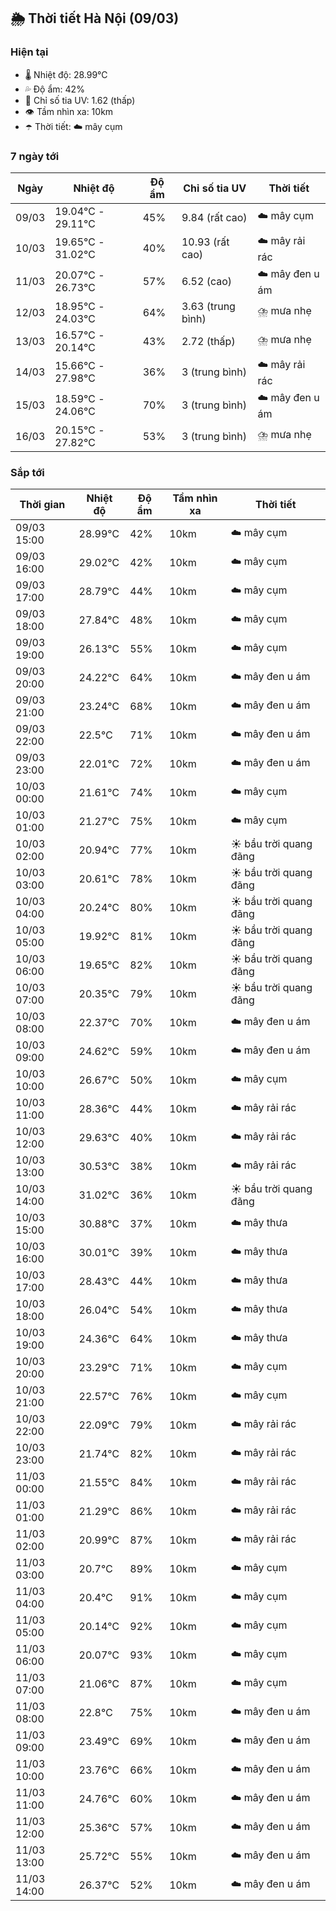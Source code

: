 ## 🌦️ Thời tiết Hà Nội (09/03)

### Hiện tại

- 🌡️ Nhiệt độ: 28.99℃
- 💦 Độ ẩm: 42%
- 🌟 Chỉ số tia UV: 1.62 (thấp)
- 👁️ Tầm nhìn xa: 10km
- ☂️ Thời tiết: ☁️ mây cụm

### 7 ngày tới

| Ngày | Nhiệt độ | Độ ẩm | Chỉ số tia UV | Thời tiết |
| --- | --- | --- | --- | --- |
| 09/03 | 19.04℃ - 29.11℃ | 45% | 9.84 (rất cao) | ☁️ mây cụm |
| 10/03 | 19.65℃ - 31.02℃ | 40% | 10.93 (rất cao) | ☁️ mây rải rác |
| 11/03 | 20.07℃ - 26.73℃ | 57% | 6.52 (cao) | ☁️ mây đen u ám |
| 12/03 | 18.95℃ - 24.03℃ | 64% | 3.63 (trung bình) | ⛈️ mưa nhẹ |
| 13/03 | 16.57℃ - 20.14℃ | 43% | 2.72 (thấp) | ⛈️ mưa nhẹ |
| 14/03 | 15.66℃ - 27.98℃ | 36% | 3 (trung bình) | ☁️ mây rải rác |
| 15/03 | 18.59℃ - 24.06℃ | 70% | 3 (trung bình) | ☁️ mây đen u ám |
| 16/03 | 20.15℃ - 27.82℃ | 53% | 3 (trung bình) | ⛈️ mưa nhẹ |

### Sắp tới

| Thời gian | Nhiệt độ | Độ ẩm | Tầm nhìn xa | Thời tiết |
| --- | --- | --- | --- | --- |
| 09/03 15:00 | 28.99℃ | 42% | 10km | ☁️ mây cụm |
| 09/03 16:00 | 29.02℃ | 42% | 10km | ☁️ mây cụm |
| 09/03 17:00 | 28.79℃ | 44% | 10km | ☁️ mây cụm |
| 09/03 18:00 | 27.84℃ | 48% | 10km | ☁️ mây cụm |
| 09/03 19:00 | 26.13℃ | 55% | 10km | ☁️ mây cụm |
| 09/03 20:00 | 24.22℃ | 64% | 10km | ☁️ mây đen u ám |
| 09/03 21:00 | 23.24℃ | 68% | 10km | ☁️ mây đen u ám |
| 09/03 22:00 | 22.5℃ | 71% | 10km | ☁️ mây đen u ám |
| 09/03 23:00 | 22.01℃ | 72% | 10km | ☁️ mây đen u ám |
| 10/03 00:00 | 21.61℃ | 74% | 10km | ☁️ mây cụm |
| 10/03 01:00 | 21.27℃ | 75% | 10km | ☁️ mây cụm |
| 10/03 02:00 | 20.94℃ | 77% | 10km | ☀️ bầu trời quang đãng |
| 10/03 03:00 | 20.61℃ | 78% | 10km | ☀️ bầu trời quang đãng |
| 10/03 04:00 | 20.24℃ | 80% | 10km | ☀️ bầu trời quang đãng |
| 10/03 05:00 | 19.92℃ | 81% | 10km | ☀️ bầu trời quang đãng |
| 10/03 06:00 | 19.65℃ | 82% | 10km | ☀️ bầu trời quang đãng |
| 10/03 07:00 | 20.35℃ | 79% | 10km | ☀️ bầu trời quang đãng |
| 10/03 08:00 | 22.37℃ | 70% | 10km | ☁️ mây đen u ám |
| 10/03 09:00 | 24.62℃ | 59% | 10km | ☁️ mây đen u ám |
| 10/03 10:00 | 26.67℃ | 50% | 10km | ☁️ mây cụm |
| 10/03 11:00 | 28.36℃ | 44% | 10km | ☁️ mây rải rác |
| 10/03 12:00 | 29.63℃ | 40% | 10km | ☁️ mây rải rác |
| 10/03 13:00 | 30.53℃ | 38% | 10km | ☁️ mây rải rác |
| 10/03 14:00 | 31.02℃ | 36% | 10km | ☀️ bầu trời quang đãng |
| 10/03 15:00 | 30.88℃ | 37% | 10km | ☁️ mây thưa |
| 10/03 16:00 | 30.01℃ | 39% | 10km | ☁️ mây thưa |
| 10/03 17:00 | 28.43℃ | 44% | 10km | ☁️ mây thưa |
| 10/03 18:00 | 26.04℃ | 54% | 10km | ☁️ mây thưa |
| 10/03 19:00 | 24.36℃ | 64% | 10km | ☁️ mây thưa |
| 10/03 20:00 | 23.29℃ | 71% | 10km | ☁️ mây cụm |
| 10/03 21:00 | 22.57℃ | 76% | 10km | ☁️ mây cụm |
| 10/03 22:00 | 22.09℃ | 79% | 10km | ☁️ mây rải rác |
| 10/03 23:00 | 21.74℃ | 82% | 10km | ☁️ mây rải rác |
| 11/03 00:00 | 21.55℃ | 84% | 10km | ☁️ mây rải rác |
| 11/03 01:00 | 21.29℃ | 86% | 10km | ☁️ mây rải rác |
| 11/03 02:00 | 20.99℃ | 87% | 10km | ☁️ mây rải rác |
| 11/03 03:00 | 20.7℃ | 89% | 10km | ☁️ mây cụm |
| 11/03 04:00 | 20.4℃ | 91% | 10km | ☁️ mây cụm |
| 11/03 05:00 | 20.14℃ | 92% | 10km | ☁️ mây cụm |
| 11/03 06:00 | 20.07℃ | 93% | 10km | ☁️ mây cụm |
| 11/03 07:00 | 21.06℃ | 87% | 10km | ☁️ mây cụm |
| 11/03 08:00 | 22.8℃ | 75% | 10km | ☁️ mây đen u ám |
| 11/03 09:00 | 23.49℃ | 69% | 10km | ☁️ mây đen u ám |
| 11/03 10:00 | 23.76℃ | 66% | 10km | ☁️ mây đen u ám |
| 11/03 11:00 | 24.76℃ | 60% | 10km | ☁️ mây đen u ám |
| 11/03 12:00 | 25.36℃ | 57% | 10km | ☁️ mây đen u ám |
| 11/03 13:00 | 25.72℃ | 55% | 10km | ☁️ mây đen u ám |
| 11/03 14:00 | 26.37℃ | 52% | 10km | ☁️ mây đen u ám |
